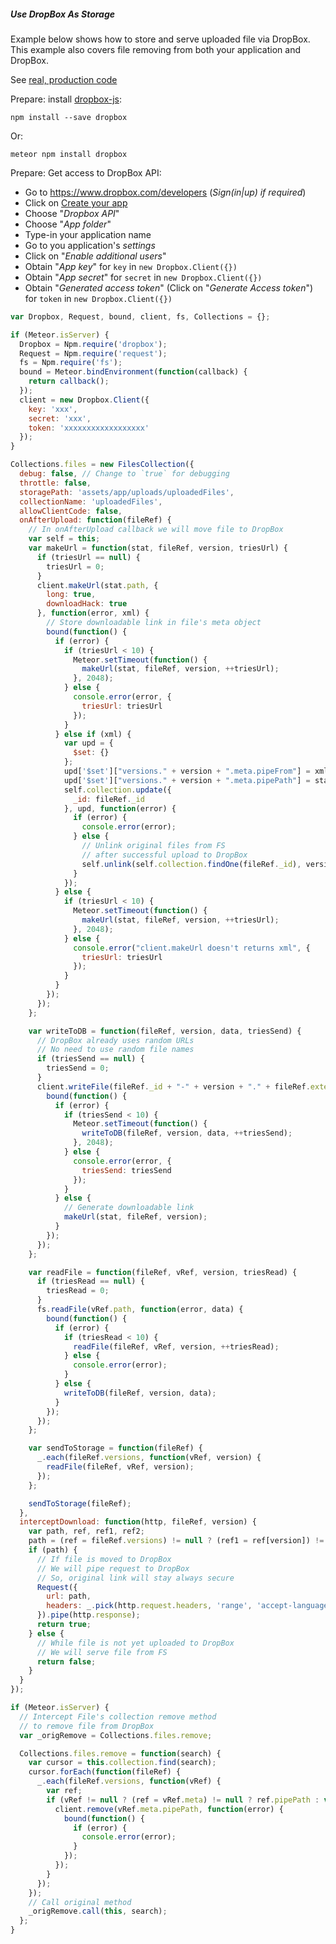 ##### Use DropBox As Storage

Example below shows how to store and serve uploaded file via DropBox. This example also covers file removing from both your application and DropBox.

See [real, production code](https://github.com/VeliovGroup/Meteor-Files/blob/master/demo/lib/files.collection.coffee)

Prepare: install [dropbox-js](https://github.com/dropbox/dropbox-js):
```shell
npm install --save dropbox
```
Or:
```shell
meteor npm install dropbox
```

Prepare: Get access to DropBox API:
 - Go to https://www.dropbox.com/developers (*Sign(in|up) if required*)
 - Click on [Create your app](https://www.dropbox.com/developers/apps/create)
 - Choose "*Dropbox API*"
 - Choose "*App folder*"
 - Type-in your application name
 - Go to you application's *settings*
 - Click on "*Enable additional users*"
 - Obtain "*App key*" for `key` in `new Dropbox.Client({})`
 - Obtain "*App secret*" for `secret` in `new Dropbox.Client({})`
 - Obtain "*Generated access token*" (Click on "*Generate Access token*") for `token` in `new Dropbox.Client({})`

```javascript
var Dropbox, Request, bound, client, fs, Collections = {};

if (Meteor.isServer) {
  Dropbox = Npm.require('dropbox');
  Request = Npm.require('request');
  fs = Npm.require('fs');
  bound = Meteor.bindEnvironment(function(callback) {
    return callback();
  });
  client = new Dropbox.Client({
    key: 'xxx',
    secret: 'xxx',
    token: 'xxxxxxxxxxxxxxxxxx'
  });
}

Collections.files = new FilesCollection({
  debug: false, // Change to `true` for debugging
  throttle: false,
  storagePath: 'assets/app/uploads/uploadedFiles',
  collectionName: 'uploadedFiles',
  allowClientCode: false,
  onAfterUpload: function(fileRef) {
    // In onAfterUpload callback we will move file to DropBox
    var self = this;
    var makeUrl = function(stat, fileRef, version, triesUrl) {
      if (triesUrl == null) {
        triesUrl = 0;
      }
      client.makeUrl(stat.path, {
        long: true,
        downloadHack: true
      }, function(error, xml) {
        // Store downloadable link in file's meta object
        bound(function() {
          if (error) {
            if (triesUrl < 10) {
              Meteor.setTimeout(function() {
                makeUrl(stat, fileRef, version, ++triesUrl);
              }, 2048);
            } else {
              console.error(error, {
                triesUrl: triesUrl
              });
            }
          } else if (xml) {
            var upd = {
              $set: {}
            };
            upd['$set']["versions." + version + ".meta.pipeFrom"] = xml.url;
            upd['$set']["versions." + version + ".meta.pipePath"] = stat.path;
            self.collection.update({
              _id: fileRef._id
            }, upd, function(error) {
              if (error) {
                console.error(error);
              } else {
                // Unlink original files from FS
                // after successful upload to DropBox
                self.unlink(self.collection.findOne(fileRef._id), version);
              }
            });
          } else {
            if (triesUrl < 10) {
              Meteor.setTimeout(function() {
                makeUrl(stat, fileRef, version, ++triesUrl);
              }, 2048);
            } else {
              console.error("client.makeUrl doesn't returns xml", {
                triesUrl: triesUrl
              });
            }
          }
        });
      });
    };

    var writeToDB = function(fileRef, version, data, triesSend) {
      // DropBox already uses random URLs
      // No need to use random file names
      if (triesSend == null) {
        triesSend = 0;
      }
      client.writeFile(fileRef._id + "-" + version + "." + fileRef.extension, data, function(error, stat) {
        bound(function() {
          if (error) {
            if (triesSend < 10) {
              Meteor.setTimeout(function() {
                writeToDB(fileRef, version, data, ++triesSend);
              }, 2048);
            } else {
              console.error(error, {
                triesSend: triesSend
              });
            }
          } else {
            // Generate downloadable link
            makeUrl(stat, fileRef, version);
          }
        });
      });
    };

    var readFile = function(fileRef, vRef, version, triesRead) {
      if (triesRead == null) {
        triesRead = 0;
      }
      fs.readFile(vRef.path, function(error, data) {
        bound(function() {
          if (error) {
            if (triesRead < 10) {
              readFile(fileRef, vRef, version, ++triesRead);
            } else {
              console.error(error);
            }
          } else {
            writeToDB(fileRef, version, data);
          }
        });
      });
    };

    var sendToStorage = function(fileRef) {
      _.each(fileRef.versions, function(vRef, version) {
        readFile(fileRef, vRef, version);
      });
    };

    sendToStorage(fileRef);
  },
  interceptDownload: function(http, fileRef, version) {
    var path, ref, ref1, ref2;
    path = (ref = fileRef.versions) != null ? (ref1 = ref[version]) != null ? (ref2 = ref1.meta) != null ? ref2.pipeFrom : void 0 : void 0 : void 0;
    if (path) {
      // If file is moved to DropBox
      // We will pipe request to DropBox
      // So, original link will stay always secure
      Request({
        url: path,
        headers: _.pick(http.request.headers, 'range', 'accept-language', 'accept', 'accept-encoding', 'cache-control', 'pragma', 'connection')
      }).pipe(http.response);
      return true;
    } else {
      // While file is not yet uploaded to DropBox
      // We will serve file from FS
      return false;
    }
  }
});

if (Meteor.isServer) {
  // Intercept File's collection remove method
  // to remove file from DropBox
  var _origRemove = Collections.files.remove;

  Collections.files.remove = function(search) {
    var cursor = this.collection.find(search);
    cursor.forEach(function(fileRef) {
      _.each(fileRef.versions, function(vRef) {
        var ref;
        if (vRef != null ? (ref = vRef.meta) != null ? ref.pipePath : void 0 : void 0) {
          client.remove(vRef.meta.pipePath, function(error) {
            bound(function() {
              if (error) {
                console.error(error);
              }
            });
          });
        }
      });
    });
    // Call original method
    _origRemove.call(this, search);
  };
}
```